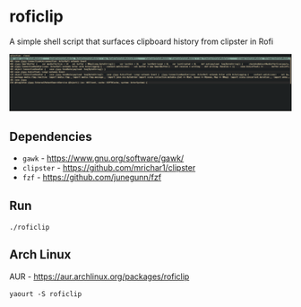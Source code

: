 # roficlip

A simple shell script that surfaces clipboard history from clipster in Rofi

![Roficlip Example](example.png)

## Dependencies

- ```gawk``` - https://www.gnu.org/software/gawk/
- ```clipster``` - https://github.com/mrichar1/clipster
- ```fzf``` - https://github.com/junegunn/fzf

## Run

    ./roficlip

## Arch Linux

AUR - https://aur.archlinux.org/packages/roficlip

    yaourt -S roficlip
